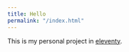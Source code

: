```yaml
---
title: Hello
permalink: "/index.html"
---
```

This is my personal project in [eleventy](/note/eleventy). 
